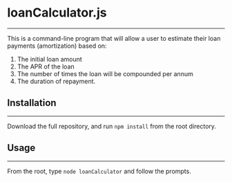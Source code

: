 # loanCalculator.js
---
This is a command-line program that will allow a user to estimate their
loan payments (amortization) based on:

1. The initial loan amount
2. The APR of the loan
3. The number of times the loan will be compounded per annum
4. The duration of repayment.

## Installation
---
Download the full repository, and run `npm install` from the root directory.

## Usage
---
From the root, type `node loanCalculator` and follow the prompts.
